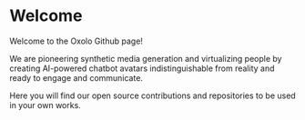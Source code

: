 # Welcome

Welcome to the Oxolo Github page! 

We are pioneering synthetic media generation and virtualizing people by creating AI-powered chatbot avatars indistinguishable from reality and ready to engage and communicate.

Here you will find our open source contributions and repositories to be used in your own works.
